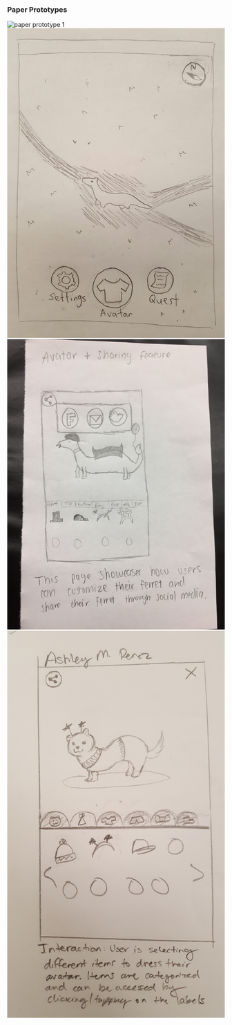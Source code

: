 ### Paper Prototypes ###
![paper prototype 1](/images/paper-prototypes/paper-prototype_michael.jpg)
![paper prototype 2](/images/paper-prototypes/paper-prototype_tina.jpg)
![paper prototype 3](/images/paper-prototypes/paper-prototype_scott.jpg)
![paper prototype 4](/images/paper-prototypes/paper-prototype_ashley.jpg)
